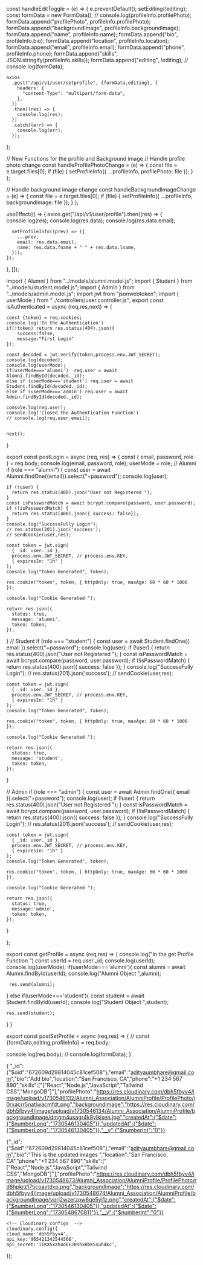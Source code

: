 
<!-- for the  -->

const handleEditToggle = (e) => {
    e.preventDefault();
    setEditing(!editing);
    const formData = new FormData();
    // console.log(profileInfo.profilePhoto);
    formData.append("profilePhoto", profileInfo.profilePhoto);
    formData.append("backgroundImage", profileInfo.backgroundImage);
    formData.append("name", profileInfo.name);
    formData.append("bio", profileInfo.bio);
    formData.append("location", profileInfo.location);
    formData.append("email", profileInfo.email);
    formData.append("phone", profileInfo.phone);
    formData.append("skills", JSON.stringify(profileInfo.skills));
    formData.append("editing", !editing);
    // console.log(formData);

    axios
      .post("/api/v1/user/setprofile", {formData,editing}, {
        headers: {
          "content-Type": "multipart/form-data",
        },
      })
      .then((res) => {
        console.log(res);
      })
      .catch((err) => {
        console.log(err);
      });
  };


<!-- it is for the background and Profile Photo -->
   // New Functions for the profile and Background image 
  // Handle profile photo change
const handleProfilePhotoChange = (e) => {
  const file = e.target.files[0];
  if (file) {
    setProfileInfo({ ...profileInfo, profilePhoto: file });
  }
};

// Handle background image change
const handleBackgroundImageChange = (e) => {
  const file = e.target.files[0];
  if (file) {
    setProfileInfo({ ...profileInfo, backgroundImage: file });
  }
};


<!-- For the Email direction -->
 useEffect(() => {
    axios.get("/api/v1/user/profile").then((res) => {
      console.log(res);
      console.log(res.data);
      console.log(res.data.email);

      setProfileInfo((prev) => ({
        ...prev,
        email: res.data.email,
        name: res.data.fname + " " + res.data.lname,
      }));
    });
  }, []);

  <!-- Auth Middleware  -->
  import { Alumni } from "../models/alumni.model.js";
import { Student } from "../models/student.model.js";
import { Admin } from "../models/admin.model.js";
import jwt from "jsonwebtoken";
import { userMode } from "../controllers/user.controller.js";
export const isAuthenticated = async (req,res,next) => {

    const {token} = req.cookies;
    console.log('In the Authentication')
    if(!token) return res.status(404).json({
        success:false,
        message:"First Login"
    });

    const decoded = jwt.verify(token,process.env.JWT_SECRET);
    console.log(decoded);
    console.log(userMode);
    if(userMode==='alumni')  req.user = await Alumni.findById(decoded._id);
    else if (userMode==='student') req.user = await Student.findById(decoded._id);
    else if (userMode==='admin') req.user = await Admin.findById(decoded._id);

    console.log(req.user);
    console.log('Closed the Authentication Function')
    // console.log(req.user.email);

    
    next();
}

<!-- user Controllers  -->
export const postLogin = async (req, res) => {
  const { email, password, role } = req.body;
  console.log(email, password, role);
  userMode = role;
  // Alumni
  if (role === "alumni") {
    const user = await Alumni.findOne({email}).select("+password");
    console.log(user);

    if (!user) {
      return res.status(400).json("User not Registered ");
    }
    const isPasswordMatch = await bcrypt.compare(password, user.password);
    if (!isPasswordMatch) {
      return res.status(400).json({ success: false});
    }
    console.log("SuccessFully Login");
    // res.status(201).json('success');
    // sendCookie(user,res);

    const token = jwt.sign(
      { _id: user._id },
      process.env.JWT_SECRET, // process.env.KEY,
      { expiresIn: "1h" }
    );
    console.log("Token Generated", token);

    res.cookie("token", token, { httpOnly: true, maxAge: 60 * 60 * 1000 });

    console.log("Cookie Generated ");

    return res.json({
      status: true,
      message: 'alumni',
      token: token,
    });
  }
  // Student
   if (role === "student") {
    const user = await Student.findOne({ email }).select("+password");
    console.log(user);
    if (!user) {
      return res.status(400).json("User not Registered ");
    }
    const isPasswordMatch = await bcrypt.compare(password, user.password);
    if (!isPasswordMatch) {
      return res.status(400).json({ success: false });
    }
    console.log("SuccessFully Login");
    // res.status(201).json('success');
    // sendCookie(user,res);

    const token = jwt.sign(
      { _id: user._id },
      process.env.JWT_SECRET, // process.env.KEY,
      { expiresIn: "1h" }
    );
    console.log("Token Generated", token);

    res.cookie("token", token, { httpOnly: true, maxAge: 60 * 60 * 1000 });

    console.log("Cookie Generated ");

    return res.json({
      status: true,
      message: 'student',
      token: token,
    });

  }

  // Admin 
  if (role === "admin") {
    const user = await Admin.findOne({ email }).select("+password");
    console.log(user);
    if (!user) {
      return res.status(400).json("User not Registered ");
    }
    const isPasswordMatch = await bcrypt.compare(password, user.password);
    if (!isPasswordMatch) {
      return res.status(400).json({ success: false });
    }
    console.log("SuccessFully Login");
    // res.status(201).json('success');
    // sendCookie(user,res);

    const token = jwt.sign(
      { _id: user._id },
      process.env.JWT_SECRET, // process.env.KEY,
      { expiresIn: "1h" }
    );
    console.log("Token Generated", token);

    res.cookie("token", token, { httpOnly: true, maxAge: 60 * 60 * 1000 });

    console.log("Cookie Generated ");

    return res.json({
      status: true,
      message:'admin',
      token: token,
    });

  }

};


<!-- Profile Controllers  -->
export const getProfile = async (req,res) => {
  console.log("In the get Profile Function ")
  const userId = req.user._id;
  console.log(userId);
  console.log(userMode);
   if(userMode==='alumni'){
     const alumni = await Alumni.findById(userId);
     console.log("Alumni Object ",alumni);
     
     res.send(alumni);
   }
   else if(userMode==='student'){
    const student = await Student.findById(userId);
    console.log("Student Object ",student);
    
    res.send(student);
  }
}

export const postSetProfile = async (req,res) => {
  // const {formData,editing,profileInfo} = req.body;
  
  console.log(req.body);
  // console.log(formData);
}

{
"_id":{"$oid":"672609d29814045c81cef508"},"email":"adityaumbhare@gmail.com","bio":"Add bio","location":"San Francisco, CA","phone":"+1 234 567 890","skills":["[\"React\",\"Node.js\",\"JavaScript\",\"Tailwind CSS\",\"MongoDB\"]"],"profilePhoto":"https://res.cloudinary.com/dbh5fbyv4/image/upload/v1730546132/Alumni_Association/AlumniProfile/ProfilePhoto/j0rxacrr5natlwacmfdt.png","backgroundImage":"https://res.cloudinary.com/dbh5fbyv4/image/upload/v1730546134/Alumni_Association/AlumniProfile/backgroundImage/dmgm4usagr4k8ylkjxen.jpg","createdAt":{"$date":{"$numberLong":"1730546130405"}},"updatedAt":{"$date":{"$numberLong":"1730546130405"}},"__v":{"$numberInt":"0"}}


{"_id":{"$oid":"672609d29814045c81cef508"},"email":"adityaumbhare@gmail.com","bio":"This is the updated images ","location":"San Francisco, CA","phone":"+1 234 567 890","skills":["[\"React\",\"Node.js\",\"JavaScript\",\"Tailwind CSS\",\"MongoDB\"]"],"profilePhoto":"https://res.cloudinary.com/dbh5fbyv4/image/upload/v1730548673/Alumni_Association/AlumniProfile/ProfilePhoto/rd8hpkrz17tjcoavtdxp.png","backgroundImage":"https://res.cloudinary.com/dbh5fbyv4/image/upload/v1730548674/Alumni_Association/AlumniProfile/backgroundImage/vprj2wzerzpw6qe5yl1z.png","createdAt":{"$date":{"$numberLong":"1730546130405"}},"updatedAt":{"$date":{"$numberLong":"1730548670811"}},"__v":{"$numberInt":"0"}}



<!-- // axios.get("/api/v1/user/profile").then(res => {
    //   console.log(res);
    //   console.log((res.data).length);
    //   console.log(res.data.email);
    //   if((res.data.isChanged)===true){
    //     setProfileInfo((prev) => ({
    //       name: res.data.name,
    //       bio:res.data.bio,
    //       location:res.data.location,
    //       email: res.data.email,
    //       phone:res.data.phone,
    //       skills:res.data.skills,
    //       profilePhoto:res.data.profilePhoto,
    //       backgroundImage:res.data.backgroundImage,
    //     }))  
    //   }
    //   else {
    //     setProfileInfo((prev) => ({
    //       ...prev,
    //       email: res.data.email,
    //       name: res.data.name,
    //     }))
    //   }
    // }) -->


    <!-- Cloudinary configs  -->
    cloudinary.config({
    cloud_name:'dbh5fbyv4',
    api_key:'965421342544566',
    api_secret:'iiKX5xXh4o6EJ0shxHbKSsuh4kc',

});